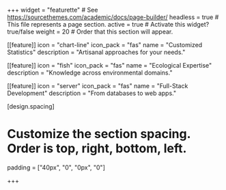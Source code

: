 +++
widget = "featurette"  # See https://sourcethemes.com/academic/docs/page-builder/
headless = true  # This file represents a page section.
active = true  # Activate this widget? true/false
weight = 20  # Order that this section will appear.

[[feature]]
  icon = "chart-line"
  icon_pack = "fas"
  name = "Customized Statistics"
  description = "Artisanal approaches for your needs."
  
[[feature]]
  icon = "fish"
  icon_pack = "fas"
  name = "Ecological Expertise"
  description = "Knowledge across environmental domains."
  
[[feature]]
  icon = "server"
  icon_pack = "fas"
  name = "Full-Stack Development"
  description = "From databases to web apps."    


[design.spacing]
  # Customize the section spacing. Order is top, right, bottom, left.
  padding = ["40px", "0", "0px", "0"] 

+++
